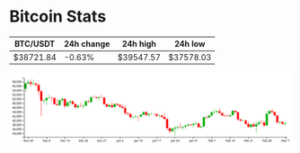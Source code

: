 # Bitcoin Stats

BTC/USDT|24h change|24h high|24h low|
|---|---|---|---|
|$38721.84|-0.63%|$39547.57|$37578.03|

<img src="./chart.svg">

